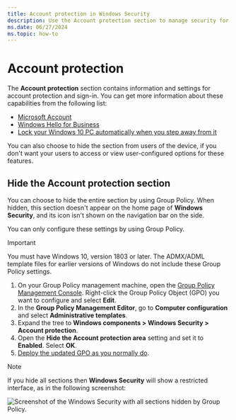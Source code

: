```yaml
---
title: Account protection in Windows Security
description: Use the Account protection section to manage security for your account and sign in to Microsoft.
ms.date: 06/27/2024
ms.topic: how-to
---
```


# Account protection

The **Account protection** section contains information and settings for account protection and sign-in. You can get more information about these capabilities from the following list:

- [Microsoft Account](https://support.microsoft.com/account-billing/ace6f3b3-e2d3-aeb1-6b96-d2e9e7e52133)
- [Windows Hello for Business](../../../identity-protection/hello-for-business/index.md)
- [Lock your Windows 10 PC automatically when you step away from it](https://support.microsoft.com/help/4028111/windows-lock-your-windows-10-pc-automatically-when-you-step-away-from)

You can also choose to hide the section from users of the device, if you don't want your users to access or view user-configured options for these features.

## Hide the Account protection section

You can choose to hide the entire section by using Group Policy. When hidden, this section doesn't appear on the home page of **Windows Security**, and its icon isn't shown on the navigation bar on the side.

You can only configure these settings by using Group Policy.

> [!IMPORTANT]
> You must have Windows 10, version 1803 or later. The ADMX/ADML template files for earlier versions of Windows do not include these Group Policy settings.

1. On your Group Policy management machine, open the [Group Policy Management Console](/previous-versions/windows/it-pro/windows-server-2008-R2-and-2008/cc731212(v=ws.11)). Right-click the Group Policy Object (GPO) you want to configure and select  **Edit**.
1. In the **Group Policy Management Editor**, go to **Computer configuration** and select **Administrative templates**.
1. Expand the tree to **Windows components > Windows Security > Account protection**.
1. Open the **Hide the Account protection area** setting and set it to **Enabled**. Select **OK**.
1. [Deploy the updated GPO as you normally do](/windows/win32/srvnodes/group-policy).

> [!NOTE]
> If you hide all sections then **Windows Security** will show a restricted interface, as in the following screenshot:
>
> ![Screenshot of the Windows Security with all sections hidden by Group Policy.](images/wdsc-all-hide.png)

